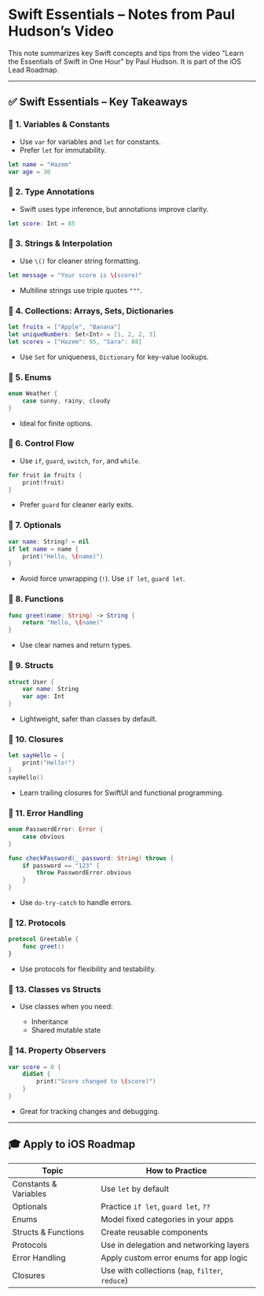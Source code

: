 # Swift Essentials – Notes from Paul Hudson’s Video

This note summarizes key Swift concepts and tips from the video "Learn the Essentials of Swift in One Hour" by Paul Hudson. It is part of the iOS Lead Roadmap.

---

## ✅ Swift Essentials – Key Takeaways

### 📌 1. Variables & Constants

* Use `var` for variables and `let` for constants.
* Prefer `let` for immutability.

```swift
let name = "Hazem"
var age = 30
```

### 📌 2. Type Annotations

* Swift uses type inference, but annotations improve clarity.

```swift
let score: Int = 85
```

### 📌 3. Strings & Interpolation

* Use `\()` for cleaner string formatting.

```swift
let message = "Your score is \(score)"
```

* Multiline strings use triple quotes `"""`.

### 📌 4. Collections: Arrays, Sets, Dictionaries

```swift
let fruits = ["Apple", "Banana"]
let uniqueNumbers: Set<Int> = [1, 2, 2, 3]
let scores = ["Hazem": 95, "Sara": 88]
```

* Use `Set` for uniqueness, `Dictionary` for key-value lookups.

### 📌 5. Enums

```swift
enum Weather {
    case sunny, rainy, cloudy
}
```

* Ideal for finite options.

### 📌 6. Control Flow

* Use `if`, `guard`, `switch`, `for`, and `while`.

```swift
for fruit in fruits {
    print(fruit)
}
```

* Prefer `guard` for cleaner early exits.

### 📌 7. Optionals

```swift
var name: String? = nil
if let name = name {
    print("Hello, \(name)")
}
```

* Avoid force unwrapping (`!`). Use `if let`, `guard let`.

### 📌 8. Functions

```swift
func greet(name: String) -> String {
    return "Hello, \(name)"
}
```

* Use clear names and return types.

### 📌 9. Structs

```swift
struct User {
    var name: String
    var age: Int
}
```

* Lightweight, safer than classes by default.

### 📌 10. Closures

```swift
let sayHello = {
    print("Hello!")
}
sayHello()
```

* Learn trailing closures for SwiftUI and functional programming.

### 📌 11. Error Handling

```swift
enum PasswordError: Error {
    case obvious
}

func checkPassword(_ password: String) throws {
    if password == "123" {
        throw PasswordError.obvious
    }
}
```

* Use `do-try-catch` to handle errors.

### 📌 12. Protocols

```swift
protocol Greetable {
    func greet()
}
```

* Use protocols for flexibility and testability.

### 📌 13. Classes vs Structs

* Use classes when you need:

  * Inheritance
  * Shared mutable state

### 📌 14. Property Observers

```swift
var score = 0 {
    didSet {
        print("Score changed to \(score)")
    }
}
```

* Great for tracking changes and debugging.

---

## 🎓 Apply to iOS  Roadmap

| Topic                 | How to Practice                                  |
| --------------------- | ------------------------------------------------ |
| Constants & Variables | Use `let` by default                             |
| Optionals             | Practice `if let`, `guard let`, `??`             |
| Enums                 | Model fixed categories in your apps              |
| Structs & Functions   | Create reusable components                       |
| Protocols             | Use in delegation and networking layers          |
| Error Handling        | Apply custom error enums for app logic           |
| Closures              | Use with collections (`map`, `filter`, `reduce`) |


